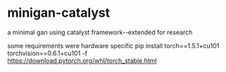 # minigan-catalyst
a minimal gan using catalyst framework--extended for research

some requirements were hardware specific
pip install torch==1.5.1+cu101 torchvision==0.6.1+cu101 -f https://download.pytorch.org/whl/torch_stable.html
